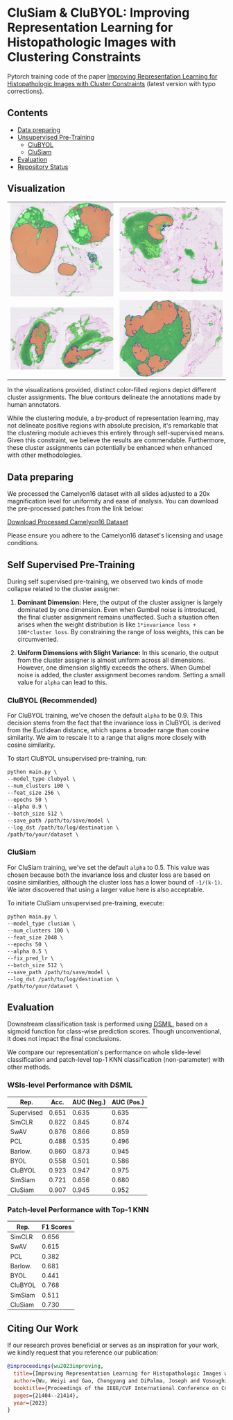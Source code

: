 # CluSiam & CluBYOL: Improving Representation Learning for Histopathologic Images with Clustering Constraints
Pytorch training code of the paper [Improving Representation Learning for Histopathologic Images with Cluster Constraints](https://arxiv.org/abs/2310.12334) (latest version with typo corrections).

## Contents

<!-- - [Visualization](#visualization) -->
- [Data preparing](#getting-started)
- [Unsupervised Pre-Training](#unsupervised-pre-training)
  - [CluBYOL](#clubyol)
  - [CluSiam](#clusiam)
- [Evaluation](#evaluation)
- [Repository Status](#repository-status)

## Visualization
<table>
  <tr>
    <td><img src=".github\tumor_076.png" alt="Image 1" width="400"/></td>
    <td><img src=".github\tumor_090.png" alt="Image 2" width="400"/></td>
  </tr>
  <tr>
    <td><img src=".github\tumor_085.png" alt="Image 3" width="400"/></td>
    <td><img src=".github\tumor_110.png" alt="Image 4" width="400"/></td>
  </tr>
</table>
In the visualizations provided, distinct color-filled regions depict different cluster assignments. The blue contours delineate the annotations made by human annotators.

While the clustering module, a by-product of representation learning, may not delineate positive regions with absolute precision, it's remarkable that the clustering module achieves this entirely through self-supervised means. Given this constraint, we believe the results are commendable. Furthermore, these cluster assignments can potentially be enhanced when enhanced with other methodologies.

## Data preparing
We processed the Camelyon16 dataset with all slides adjusted to a 20x magnification level for uniformity and ease of analysis. You can download the pre-processed patches from the link below:

[Download Processed Camelyon16 Dataset](https://www.dropbox.com/s/58j49j8vy2cwkpj/Camelyon_20xpatch.zip)

Please ensure you adhere to the Camelyon16 dataset's licensing and usage conditions.


## Self Supervised Pre-Training

During self supervised pre-training, we observed two kinds of mode collapse related to the cluster assigner:

1. **Dominant Dimension:** Here, the output of the cluster assigner is largely dominated by one dimension. Even when Gumbel noise is introduced, the final cluster assignment remains unaffected. Such a situation often arises when the weight distribution is like `1*invariance loss + 100*cluster loss`. By constraining the range of loss weights, this can be circumvented.

2. **Uniform Dimensions with Slight Variance:** In this scenario, the output from the cluster assigner is almost uniform across all dimensions. However, one dimension slightly exceeds the others. When Gumbel noise is added, the cluster assignment becomes random. Setting a small value for `alpha` can lead to this.

### CluBYOL (Recommended)
For CluBYOL training, we've chosen the default `alpha` to be 0.9. This decision stems from the fact that the invariance loss in CluBYOL is derived from the Euclidean distance, which spans a broader range than cosine similarity. We aim to rescale it to a range that aligns more closely with cosine similarity.

To start CluBYOL unsupervised pre-training, run:

```
python main.py \
--model_type clubyol \
--num_clusters 100 \
--feat_size 256 \
--epochs 50 \
--alpha 0.9 \
--batch_size 512 \
--save_path /path/to/save/model \
--log_dst /path/to/log/destination \
/path/to/your/dataset \
```

### CluSiam
For CluSiam training, we've set the default `alpha` to 0.5. This value was chosen because both the invariance loss and cluster loss are based on cosine similarities, although the cluster loss has a lower bound of `-1/(k-1)`. We later discovered that using a larger value here is also acceptable.

To initiate CluSiam unsupervised pre-training, execute:

```
python main.py \
--model_type clusiam \
--num_clusters 100 \
--feat_size 2048 \
--epochs 50 \
--alpha 0.5 \
--fix_pred_lr \
--batch_size 512 \
--save_path /path/to/save/model \
--log_dst /path/to/log/destination \
/path/to/your/dataset \
```

## Evaluation

Downstream classification task is performed using [DSMIL](https://github.com/binli123/dsmil-wsi/blob/master/train_tcga.py), based on a sigmoid function for class-wise prediction scores. Though unconventional, it does not impact the final conclusions.

We compare our representation's performance on whole slide-level classification and patch-level top-1 KNN classification (non-parameter) with other methods.

### WSIs-level Performance with DSMIL
| Rep.       | Acc.  |AUC (Neg.)|AUC (Pos.)|
|------------|-------|----------|----------|
| Supervised | 0.651 |   0.635  |   0.635  |
| SimCLR     | 0.822 |   0.845  |   0.874  |
| SwAV       | 0.876 |   0.866  |   0.859  |
| PCL        | 0.488 |   0.535  |   0.496  |
| Barlow.    | 0.860 |   0.873  |   0.945  |
| BYOL       | 0.558 |   0.501  |   0.586  |
| CluBYOL    | 0.923 |   0.947  |   0.975  |
| SimSiam    | 0.721 |   0.656  |   0.680  |
| CluSiam    | 0.907 |   0.945  |   0.952  |

### Patch-level Performance with Top-1 KNN
| Rep.       |F1 Scores|
|------------|-------|
| SimCLR     | 0.656 |
| SwAV       | 0.615 |
| PCL        | 0.382 |
| Barlow.    | 0.681 |
| BYOL       | 0.441 |
| CluBYOL    | 0.768 |
| SimSiam    | 0.511 |
| CluSiam    | 0.730 |

## Citing Our Work

If our research proves beneficial or serves as an inspiration for your work, we kindly request that you reference our publication:

```bibtex
@inproceedings{wu2023improving,
  title={Improving Representation Learning for Histopathologic Images with Cluster Constraints},
  author={Wu, Weiyi and Gao, Chongyang and DiPalma, Joseph and Vosoughi, Soroush and Hassanpour, Saeed},
  booktitle={Proceedings of the IEEE/CVF International Conference on Computer Vision},
  pages={21404--21414},
  year={2023}
}
```


